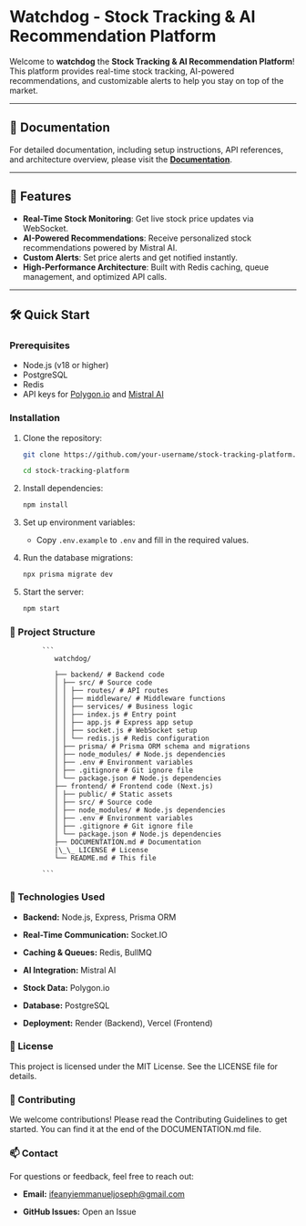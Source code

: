 # Watchdog - Stock Tracking & AI Recommendation Platform

<!-- ![Project Banner](https://via.placeholder.com/1200x400) Add a banner image if available -->

Welcome to **watchdog** the **Stock Tracking & AI Recommendation Platform**! This platform provides real-time stock tracking, AI-powered recommendations, and customizable alerts to help you stay on top of the market.

---

## 📖 Documentation

For detailed documentation, including setup instructions, API references, and architecture overview, please visit the **[Documentation](DOCUMENTATION.md)**.

---

## 🚀 Features

- **Real-Time Stock Monitoring**: Get live stock price updates via WebSocket.
- **AI-Powered Recommendations**: Receive personalized stock recommendations powered by Mistral AI.
- **Custom Alerts**: Set price alerts and get notified instantly.
- **High-Performance Architecture**: Built with Redis caching, queue management, and optimized API calls.

---

## 🛠️ Quick Start

### Prerequisites

- Node.js (v18 or higher)
- PostgreSQL
- Redis
- API keys for [Polygon.io](https://polygon.io/) and [Mistral AI](https://mistral.ai/)

### Installation

1. Clone the repository:

   ```bash
   git clone https://github.com/your-username/stock-tracking-platform.git

   cd stock-tracking-platform
   ```

2. Install dependencies:

   ```bash
   npm install
   ```

3. Set up environment variables:

   - Copy `.env.example` to `.env` and fill in the required values.

4. Run the database migrations:

   ```bash
   npx prisma migrate dev
   ```

5. Start the server:

   ```bash
   npm start
   ```

### 📂 Project Structure

            ```
               watchdog/

               ├── backend/ # Backend code
               │ ├── src/ # Source code
               │ │ ├── routes/ # API routes
               │ │ ├── middleware/ # Middleware functions
               │ │ ├── services/ # Business logic
               │ │ ├── index.js # Entry point
               │ │ ├── app.js # Express app setup
               │ │ ├── socket.js # WebSocket setup
               │ │ └── redis.js # Redis configuration
               │ ├── prisma/ # Prisma ORM schema and migrations
               │ ├── node_modules/ # Node.js dependencies
               │ ├── .env # Environment variables
               │ ├── .gitignore # Git ignore file
               │ └── package.json # Node.js dependencies
               ├── frontend/ # Frontend code (Next.js)
               │ ├── public/ # Static assets
               │ ├── src/ # Source code
               │ ├── node_modules/ # Node.js dependencies
               │ ├── .env # Environment variables
               │ ├── .gitignore # Git ignore file
               │ └── package.json # Node.js dependencies
               ├── DOCUMENTATION.md # Documentation
               |\_\_ LICENSE # License
               └── README.md # This file

            ```

### 🔧 Technologies Used

- **Backend:** Node.js, Express, Prisma ORM

- **Real-Time Communication:** Socket.IO

- **Caching & Queues:** Redis, BullMQ

- **AI Integration:** Mistral AI

- **Stock Data:** Polygon.io

- **Database:** PostgreSQL

- **Deployment:** Render (Backend), Vercel (Frontend)

### 📄 License

This project is licensed under the MIT License. See the LICENSE file for details.

### 🤝 Contributing

We welcome contributions! Please read the Contributing Guidelines to get started. You can find it at the end of the DOCUMENTATION.md file.

### 📫 Contact

For questions or feedback, feel free to reach out:

- **Email:** [ifeanyiemmanueljoseph@gmail.com](ifeanyiemmanueljoseph@gmail.com)

- **GitHub Issues:** Open an Issue

